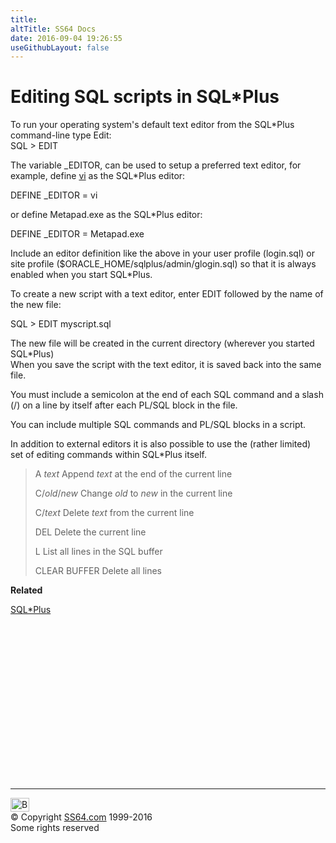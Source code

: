 ```yaml
---
title:
altTitle: SS64 Docs
date: 2016-09-04 19:26:55
useGithubLayout: false
---
```

<!-- #BeginLibraryItem "/Library/head_orasyntax.lbi" --><!-- #EndLibraryItem --><h1>Editing SQL scripts in SQL*Plus </h1> 
<p> To run your operating system's default text editor from the SQL*Plus command-line type Edit:<br>
<span class="code">SQL &gt; EDIT</span></p>
<p>The  variable <span class="code">_EDITOR</span>, can be used to setup a preferred text editor, for example,  define <a href="../bash/vi.html">vi</a> as the SQL*Plus editor:</p>
<p class="code">DEFINE _EDITOR = vi</p>
<p> or define Metapad.exe as the SQL*Plus editor:</p>
<p class="code">DEFINE _EDITOR = Metapad.exe</p>
<p>Include an editor definition like the above in your user profile (<span class="code">login.sql</span>) or site profile (<span class="code">$ORACLE_HOME/sqlplus/admin/glogin.sql</span>) so that it is always enabled when you start SQL*Plus.</p>
<p>To create a new script with a text editor, enter EDIT followed by the name of the new file:</p>
<p class="code">SQL &gt; EDIT myscript.sql </p>
<p>The new file will be created in the current directory (wherever you started SQL*Plus) <br>
When you save the script with the text editor, it is saved back into the same file.</p>
<p>You must include a semicolon at the end of each SQL command and a slash (/) on a line by itself after each PL/SQL block in the file. </p>
<p>You can include multiple SQL commands and PL/SQL blocks in a script.</p>
<p>In addition to external editors it is also possible to use the (rather limited) set of editing commands within SQL*Plus itself.</p>
<blockquote>
<p><span class="code">A <i>text</i> </span>Append <i>text</i> at the end of the current line</p>
<p><span class="code">C/<i>old</i>/<i>new</i> </span>Change <i>old</i> to <i>new</i> in the current line</p>
<p><span class="code">C/<i>text</i> </span>Delete <i>text</i> from the current line</p>
<p><span class="code">DEL</span> Delete the current line</p>
<p><span class="code">L</span> List all lines in the SQL buffer</p>
<p><span class="code">CLEAR BUFFER</span> Delete all lines</p>
</blockquote>
<p><b>Related</b></p>
<p><a href="syntax-sqlplus.html">SQL*Plus</a></p><!-- #BeginLibraryItem "/Library/foot_ora.lbi" --><p>
<!-- oracle-footer -->
<ins class="adsbygoogle" style="display:inline-block;width:300px;height:250px" data-ad-client="ca-pub-6140977852749469" data-ad-slot="4275490898"></ins>
<script>
(adsbygoogle = window.adsbygoogle || []).push({});
</script></p>
<hr>
<div id="bl" class="footer"><a href="syntax-sqlplus-edit.html#"><img src="../images/top.png" width="30" height="22" alt="Back to the Top"></a></div>
<div id="br" class="footer, tagline">© Copyright <a href="../index.html">SS64.com</a> 1999-2016<br>
Some rights reserved</div><!-- #EndLibraryItem -->

